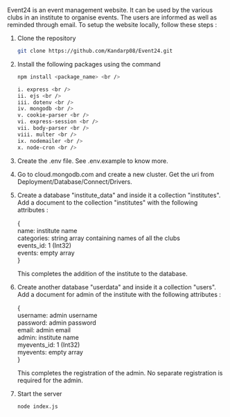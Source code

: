 Event24 is an event management website. It can be used by the various clubs in an institute to organise events.
The users are informed as well as reminded through email. To setup the website locally, follow these steps :

1. Clone the repository <br />
   ```bash
   git clone https://github.com/Kandarp08/Event24.git

2. Install the following packages using the command <br />
   ```bash
   npm install <package_name> <br />

   i. express <br />
   ii. ejs <br />
   iii. dotenv <br />
   iv. mongodb <br />
   v. cookie-parser <br />
   vi. express-session <br />
   vii. body-parser <br />
   viii. multer <br />
   ix. nodemailer <br />
   x. node-cron <br />

3. Create the .env file. See .env.example to know more.

4. Go to cloud.mongodb.com and create a new cluster. Get the uri from Deployment/Database/Connect/Drivers.

5. Create a database "institute_data" and inside it a collection "institutes". Add a document to the collection 
   "institutes" with the following attributes :

   { <br />
        name: institute name <br />
        categories: string array containing names of all the clubs <br />
        events_id: 1 (Int32) <br />
        events: empty array <br />
   }

   This completes the addition of the institute to the database.

6. Create another database "userdata" and inside it a collection "users". Add a document for admin of the institute
   with the following attributes :

   { <br />
        username: admin username <br />
        password: admin password <br />
        email: admin email <br />
        admin: institute name <br />
        myevents_id: 1 (Int32) <br />
        myevents: empty array <br />
   }

   This completes the registration of the admin. No separate registration is required for the admin.

7. Start the server <br />
   ```bash
   node index.js